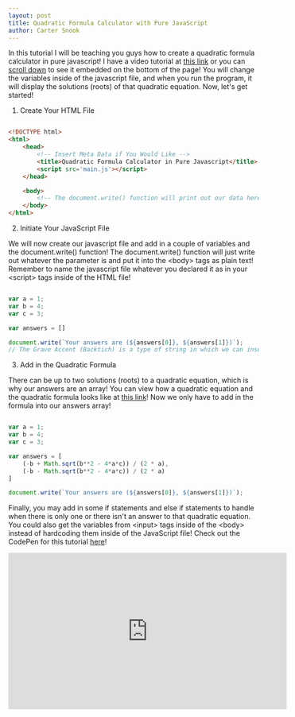```yaml
---
layout: post
title: Quadratic Formula Calculator with Pure JavaScript
author: Carter Snook
---
```


In this tutorial I will be teaching you guys how to create a quadratic formula calculator in pure javascript!  I have a video tutorial at <a href='https://youtu.be/t5VikONOBns'>this link</a> or you can <a href='#video-container'>scroll down</a> to see it embedded on the bottom of the page!  You will change the variables inside of the javascript file, and when you run the program, it will display the solutions (roots) of that quadratic equation.  Now, let's get started!

1. Create Your HTML File

```html

<!DOCTYPE html>
<html>
    <head>
        <!-- Insert Meta Data if You Would Like -->
        <title>Quadratic Formula Calculator in Pure Javascript</title>
        <script src='main.js'></script>
    </head>

    <body>
        <!-- The document.write() function will print out our data here later -->
    </body>
</html>

```

2. Initiate Your JavaScript File

We will now create our javascript file and add in a couple of variables and the document.write() function!  The document.write() function will just write out whatever the parameter is and put it into the \<body\> tags as plain text!  Remember to name the javascript file whatever you declared it as in your \<script\> tags inside of the HTML file!

```js

var a = 1;
var b = 4;
var c = 3;

var answers = []

document.write(`Your answers are (${answers[0]}, ${answers[1]})`);
// The Grave Accent (Backtich) is a type of string in which we can insert javascript data inside of the ${}s

```

3. Add in the Quadratic Formula

There can be up to two solutions (roots) to a quadratic equation, which is why our answers are an array!  You can view how a quadratic equation and the quadratic formula looks like at <a href='https://mathbitsnotebook.com/Algebra2/Quadratics/quadbutton1.jpg'>this link</a>!  Now we only have to add in the formula into our answers array!

```js

var a = 1;
var b = 4;
var c = 3;

var answers = [
    (-b + Math.sqrt(b**2 - 4*a*c)) / (2 * a),
    (-b - Math.sqrt(b**2 - 4*a*c)) / (2 * a)
]

document.write(`Your answers are (${answers[0]}, ${answers[1]})`);

```

Finally, you may add in some if statements and else if statements to handle when there is only one or there isn't an answer to that quadratic equation.  You could also get the variables from \<input\> tags inside of the \<body\> instead of hardcoding them inside of the JavaScript file!  Check out the <a>CodePen for this tutorial <a href='http://bit.ly/2Fd0XjI'>here</a>!

<div id='video-container'>
    <iframe width="560" height="315" src="https://www.youtube.com/embed/t5VikONOBns" frameborder="0" allow="accelerometer; autoplay; encrypted-media; gyroscope; picture-in-picture" allowfullscreen></iframe>
</div>